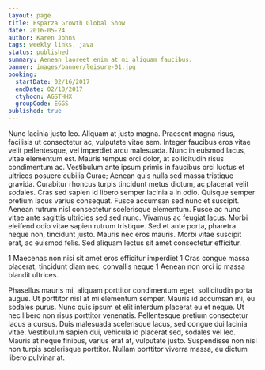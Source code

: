 ```yaml
---
layout: page
title: Esparza Growth Global Show
date: 2016-05-24
author: Karen Johns
tags: weekly links, java
status: published
summary: Aenean laoreet enim at mi aliquam faucibus.
banner: images/banner/leisure-01.jpg
booking:
  startDate: 02/16/2017
  endDate: 02/18/2017
  ctyhocn: AGSTHHX
  groupCode: EGGS
published: true
---
```

Nunc lacinia justo leo. Aliquam at justo magna. Praesent magna risus, facilisis ut consectetur ac, vulputate vitae sem. Integer faucibus eros vitae velit pellentesque, vel imperdiet arcu malesuada. Nunc in euismod lacus, vitae elementum est. Mauris tempus orci dolor, at sollicitudin risus condimentum ac. Vestibulum ante ipsum primis in faucibus orci luctus et ultrices posuere cubilia Curae;
Aenean quis nulla sed massa tristique gravida. Curabitur rhoncus turpis tincidunt metus dictum, ac placerat velit sodales. Cras sed sapien id libero semper lacinia a in odio. Quisque semper pretium lacus varius consequat. Fusce accumsan sed nunc et suscipit. Aenean rutrum nisl consectetur scelerisque elementum. Fusce ac nunc vitae ante sagittis ultricies sed sed nunc. Vivamus ac feugiat lacus. Morbi eleifend odio vitae sapien rutrum tristique. Sed et ante porta, pharetra neque non, tincidunt justo. Mauris nec eros mauris. Morbi vitae suscipit erat, ac euismod felis. Sed aliquam lectus sit amet consectetur efficitur.

1 Maecenas non nisi sit amet eros efficitur imperdiet
1 Cras congue massa placerat, tincidunt diam nec, convallis neque
1 Aenean non orci id massa blandit ultrices.

Phasellus mauris mi, aliquam porttitor condimentum eget, sollicitudin porta augue. Ut porttitor nisl at mi elementum semper. Mauris id accumsan mi, eu sodales purus. Nunc quis ipsum et elit interdum placerat eu et neque. Ut nec libero non risus porttitor venenatis. Pellentesque pretium consectetur lacus a cursus. Duis malesuada scelerisque lacus, sed congue dui lacinia vitae. Vestibulum sapien dui, vehicula id placerat sed, sodales vel leo. Mauris at neque finibus, varius erat at, vulputate justo. Suspendisse non nisl non turpis scelerisque porttitor. Nullam porttitor viverra massa, eu dictum libero pulvinar at.
